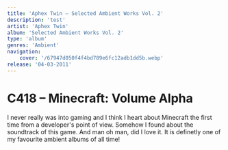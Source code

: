 ```yaml
---
title: 'Aphex Twin – Selected Ambient Works Vol. 2'
description: 'test'
artist: 'Aphex Twin'
album: 'Selected Ambient Works Vol. 2'
type: 'album'
genres: 'Ambient'
navigation:
    cover: '/67947d050f4f4bd789e6fc12adb1dd5b.webp'
release: '04-03-2011'
---
```


# C418 – Minecraft: Volume Alpha
I never really was into gaming and I think I heart about Minecraft the first time from a developer's point of view. Somehow I found about the soundtrack of this game. And man oh man, did I love it. It is definetly one of my favourite ambient albums of all time!
<br>
<br>
<br>
<youtube-embed url="https://www.youtube.com/embed/videoseries?list=PL3817D41C7D841E23"></youtube-embed>
<br>
<spotify-embed url="https://open.spotify.com/embed/album/3Gt7rOjcZQoHCfnKl5AkK7?utm_source=generator"></spotify-embed>
